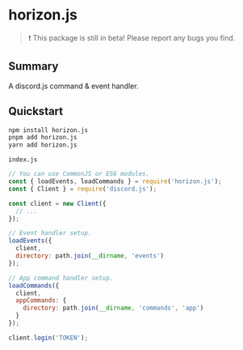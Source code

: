 # horizon.js

> ❗ This package is still in beta! Please report any bugs you find.

## Summary

A discord.js command & event handler.

## Quickstart

```sh
npm install horizon.js
pnpm add horizon.js
yarn add horizon.js
```

`index.js`

```js
// You can use CommonJS or ES6 modules.
const { loadEvents, loadCommands } = require('horizon.js');
const { Client } = require('discord.js');

const client = new Client({
  // ...
});

// Event handler setup.
loadEvents({
  client,
  directory: path.join(__dirname, 'events')
});

// App command handler setup.
loadCommands({
  client,
  appCommands: {
    directory: path.join(__dirname, 'commands', 'app')
  }
});

client.login('TOKEN');
```
